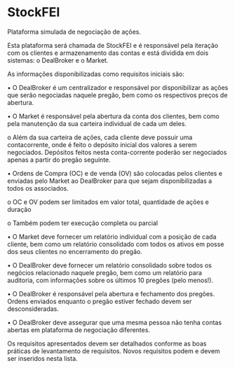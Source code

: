 # StockFEI
Plataforma simulada de negociação de ações.

Esta plataforma será chamada de StockFEI e é responsável pela iteração com os clientes e armazenamento das contas e está dividida em dois sistemas: o DealBroker e o Market.


As informações disponibilizadas como requisitos iniciais são:


• O DealBroker é um centralizador e responsável por disponibilizar as ações que serão negociadas naquele pregão, bem como os respectivos preços de abertura.


• O Market é responsável pela abertura da conta dos clientes, bem como pela manutenção da sua carteira individual de cada um deles.


  o Além da sua carteira de ações, cada cliente deve possuir uma contacorrente, onde é feito o depósito inicial dos valores a serem negociados. Depósitos feitos nesta conta-corrente poderão ser negociados apenas a partir do pregão seguinte.


• Ordens de Compra (OC) e de venda (OV) são colocadas pelos clientes e enviadas pelo Market ao DealBroker para que sejam disponibilizadas a todos os associados.


o OC e OV podem ser limitados em valor total, quantidade de ações e duração


o Também podem ter execução completa ou parcial


• O Market deve fornecer um relatório individual com a posição de cada cliente, bem como um relatório consolidado com todos os ativos em posse dos seus clientes no
encerramento do pregão.


• O DealBroker deve fornecer um relatório consolidado sobre todos os negócios relacionado naquele pregão, bem como um relatório para auditoria, com informações sobre os últimos 10 pregões (pelo menos!).


• O DealBroker é responsável pela abertura e fechamento dos pregões. Ordens enviados enquanto o pregão estiver fechado devem ser desconsideradas.


• O DealBroker deve assegurar que uma mesma pessoa não tenha contas abertas em plataforma de negociação diferentes.

Os requisitos apresentados devem ser detalhados conforme as boas práticas de levantamento de requisitos. Novos requisitos podem e devem ser inseridos nesta lista.
